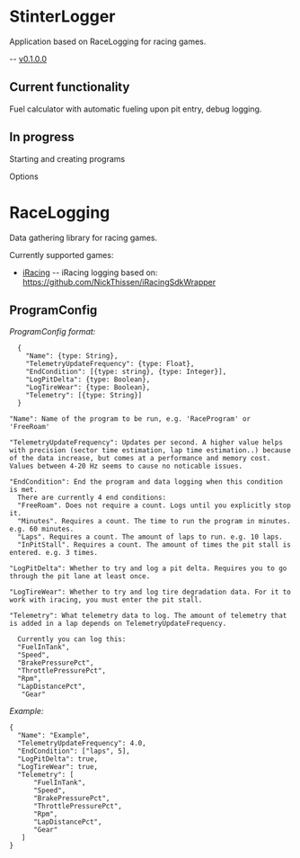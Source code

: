 # StinterLogger
Application based on RaceLogging for racing games.

-- [v0.1.0.0](https://github.com/Abagofair/StinterLogger/releases/tag/0.1.0.0)

## Current functionality
Fuel calculator with automatic fueling upon pit entry, debug logging.

## In progress
Starting and creating programs

Options

# RaceLogging

Data gathering library for racing games.

Currently supported games:

- [iRacing](https://www.iracing.com/)
-- iRacing logging based on: https://github.com/NickThissen/iRacingSdkWrapper


## ProgramConfig

*ProgramConfig format:*
```
  {	
    "Name": {type: String},	
    "TelemetryUpdateFrequency": {type: Float},
    "EndCondition": [{type: string}, {type: Integer}],
    "LogPitDelta": {type: Boolean},
    "LogTireWear": {type: Boolean},
    "Telemetry": [{type: String}]
  }
```
```
"Name": Name of the program to be run, e.g. 'RaceProgram' or 'FreeRoam'

"TelemetryUpdateFrequency": Updates per second. A higher value helps with precision (sector time estimation, lap time estimation..) because of the data increase, but comes at a performance and memory cost. 
Values between 4-20 Hz seems to cause no noticable issues.

"EndCondition": End the program and data logging when this condition is met.
  There are currently 4 end conditions:  
  "FreeRoam". Does not require a count. Logs until you explicitly stop it.  
  "Minutes". Requires a count. The time to run the program in minutes. e.g. 60 minutes.
  "Laps". Requires a count. The amount of laps to run. e.g. 10 laps.
  "InPitStall". Requires a count. The amount of times the pit stall is entered. e.g. 3 times.

"LogPitDelta": Whether to try and log a pit delta. Requires you to go through the pit lane at least once.

"LogTireWear": Whether to try and log tire degradation data. For it to work with iracing, you must enter the pit stall.

"Telemetry": What telemetry data to log. The amount of telemetry that is added in a lap depends on TelemetryUpdateFrequency.

  Currently you can log this:  
  "FuelInTank",
  "Speed",
  "BrakePressurePct",
  "ThrottlePressurePct",
  "Rpm",
  "LapDistancePct",
   "Gear"
```

*Example:*
```
{	
  "Name": "Example",	
  "TelemetryUpdateFrequency": 4.0,
  "EndCondition": ["laps", 5],
  "LogPitDelta": true,
  "LogTireWear": true,
  "Telemetry": [
      "FuelInTank",
      "Speed",
      "BrakePressurePct",
      "ThrottlePressurePct",
      "Rpm",
      "LapDistancePct",
      "Gear"
   ]
}
```
